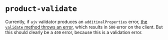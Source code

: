 # `product-validate`
Currently, if `ajv` validator produces an `additinalProperties` error, [the `validate` method throws an error](https://github.com/gottfried-github/e-commerce-api/blob/master/src/server/routes/admin/product-validate.js#L50), which results in `500` error on the client. But this should clearly be a `400` error, because this is a validation error.
